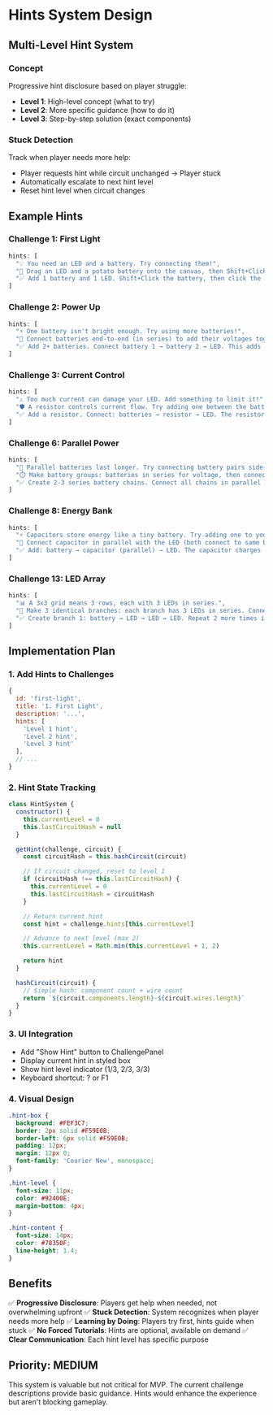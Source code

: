 # Hints System Design

## Multi-Level Hint System

### Concept
Progressive hint disclosure based on player struggle:
- **Level 1**: High-level concept (what to try)
- **Level 2**: More specific guidance (how to do it)
- **Level 3**: Step-by-step solution (exact components)

### Stuck Detection
Track when player needs more help:
- Player requests hint while circuit unchanged → Player stuck
- Automatically escalate to next hint level
- Reset hint level when circuit changes

## Example Hints

### Challenge 1: First Light
```javascript
hints: [
  "💡 You need an LED and a battery. Try connecting them!",
  "🔌 Drag an LED and a potato battery onto the canvas, then Shift+Click to connect them.",
  "✅ Add 1 battery and 1 LED. Shift+Click the battery, then click the LED to wire them together."
]
```

### Challenge 2: Power Up
```javascript
hints: [
  "⚡ One battery isn't bright enough. Try using more batteries!",
  "🔗 Connect batteries end-to-end (in series) to add their voltages together.",
  "✅ Add 2+ batteries. Connect battery 1 → battery 2 → LED. This adds voltage!"
]
```

### Challenge 3: Current Control
```javascript
hints: [
  "⚠️ Too much current can damage your LED. Add something to limit it!",
  "🛡️ A resistor controls current flow. Try adding one between the battery and LED.",
  "✅ Add a resistor. Connect: batteries → resistor → LED. The resistor protects the LED!"
]
```

### Challenge 6: Parallel Power
```javascript
hints: [
  "🔋 Parallel batteries last longer. Try connecting battery pairs side-by-side!",
  "⏱️ Make battery groups: batteries in series for voltage, then connect these groups in parallel for capacity.",
  "✅ Create 2-3 series battery chains. Connect all chains in parallel to the bulb. This increases capacity!"
]
```

### Challenge 8: Energy Bank
```javascript
hints: [
  "⚡ Capacitors store energy like a tiny battery. Try adding one to your circuit!",
  "🔌 Connect capacitor in parallel with the LED (both connect to same battery terminals).",
  "✅ Add: battery → capacitor (parallel) → LED. The capacitor charges and smooths power!"
]
```

### Challenge 13: LED Array
```javascript
hints: [
  "📊 A 3x3 grid means 3 rows, each with 3 LEDs in series.",
  "🔀 Make 3 identical branches: each branch has 3 LEDs in series. Connect all branches in parallel.",
  "✅ Create branch 1: battery → LED → LED → LED. Repeat 2 more times in parallel. That's 9 LEDs!"
]
```

## Implementation Plan

### 1. Add Hints to Challenges
```javascript
{
  id: 'first-light',
  title: '1. First Light',
  description: '...',
  hints: [
    'Level 1 hint',
    'Level 2 hint',
    'Level 3 hint'
  ],
  // ...
}
```

### 2. Hint State Tracking
```javascript
class HintSystem {
  constructor() {
    this.currentLevel = 0
    this.lastCircuitHash = null
  }

  getHint(challenge, circuit) {
    const circuitHash = this.hashCircuit(circuit)

    // If circuit changed, reset to level 1
    if (circuitHash !== this.lastCircuitHash) {
      this.currentLevel = 0
      this.lastCircuitHash = circuitHash
    }

    // Return current hint
    const hint = challenge.hints[this.currentLevel]

    // Advance to next level (max 2)
    this.currentLevel = Math.min(this.currentLevel + 1, 2)

    return hint
  }

  hashCircuit(circuit) {
    // Simple hash: component count + wire count
    return `${circuit.components.length}-${circuit.wires.length}`
  }
}
```

### 3. UI Integration
- Add "Show Hint" button to ChallengePanel
- Display current hint in styled box
- Show hint level indicator (1/3, 2/3, 3/3)
- Keyboard shortcut: ? or F1

### 4. Visual Design
```css
.hint-box {
  background: #FEF3C7;
  border: 2px solid #F59E0B;
  border-left: 6px solid #F59E0B;
  padding: 12px;
  margin: 12px 0;
  font-family: 'Courier New', monospace;
}

.hint-level {
  font-size: 11px;
  color: #92400E;
  margin-bottom: 4px;
}

.hint-content {
  font-size: 14px;
  color: #78350F;
  line-height: 1.4;
}
```

## Benefits

✅ **Progressive Disclosure**: Players get help when needed, not overwhelming upfront
✅ **Stuck Detection**: System recognizes when player needs more help
✅ **Learning by Doing**: Players try first, hints guide when stuck
✅ **No Forced Tutorials**: Hints are optional, available on demand
✅ **Clear Communication**: Each hint level has specific purpose

## Priority: MEDIUM

This system is valuable but not critical for MVP. The current challenge descriptions provide basic guidance. Hints would enhance the experience but aren't blocking gameplay.
